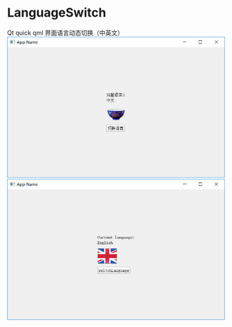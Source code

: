 # LanguageSwitch
Qt quick  qml 界面语言动态切换（中英文）
![image](https://github.com/tonightgarden/LanguageSwitch/blob/master/1.png)
![image](https://github.com/tonightgarden/LanguageSwitch/blob/master/2.png)


